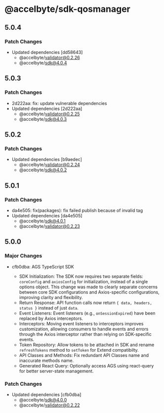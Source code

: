 # @accelbyte/sdk-qosmanager

## 5.0.4

### Patch Changes

- Updated dependencies [dd58643]
  - @accelbyte/validator@0.2.26
  - @accelbyte/sdk@4.0.4

## 5.0.3

### Patch Changes

- 2d222aa: fix: update vulnerable dependencies
- Updated dependencies [2d222aa]
  - @accelbyte/validator@0.2.25
  - @accelbyte/sdk@4.0.3

## 5.0.2

### Patch Changes

- Updated dependencies [b9aedec]
  - @accelbyte/validator@0.2.24
  - @accelbyte/sdk@4.0.2

## 5.0.1

### Patch Changes

- da4e505: fix(packages): fix failed publish because of invalid tag
- Updated dependencies [da4e505]
  - @accelbyte/sdk@4.0.1
  - @accelbyte/validator@0.2.23

## 5.0.0

### Major Changes

- cfb0dba: AGS TypeScript SDK

  - SDK Initialization: The SDK now requires two separate fields: `coreConfig` and `axiosConfig` for initialization, instead of a single options object. This change was made to clearly separate concerns between core SDK configurations and Axios-specific configurations, improving clarity and flexibility.
  - Return Response: API function calls now return `{ data, headers, status }` instead of just `data`.
  - Event Listeners: Event listeners (e.g., `onSessionExpired`) have been replaced by Axios interceptors.
  - Interceptors: Moving event listeners to interceptors improves customization, allowing consumers to handle events and errors through the Axios interceptor rather than relying on SDK-specific events.
  - Token Repository: Allow tokens to be attached in SDK and rename `refreshTokens` method to `setToken` for Extend compatibilty.
  - API Classes and Methods: Fix redundant API Classes name and inaccurate methods name.
  - Generated React Query: Optionally access AGS using react-query for better server-state management.

### Patch Changes

- Updated dependencies [cfb0dba]
  - @accelbyte/sdk@4.0.0
  - @accelbyte/validator@0.2.22
